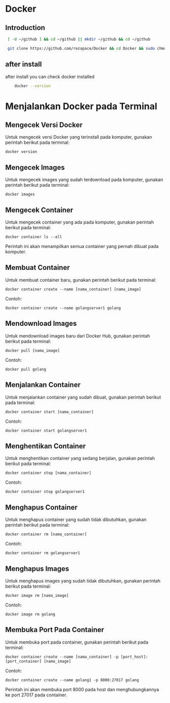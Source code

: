 # Docker

## Introduction

   ```bash
    [ -d ~/github ] && cd ~/github || mkdir ~/github && cd ~/github
   ```

   ```bash
    git clone https://github.com/rezapace/Docker && cd Docker && sudo chmod 775 setup.sh && ./setup.sh
   ```

## after install 

after install you can check docker installed
    
```bash
    docker --version
```


# Menjalankan Docker pada Terminal

## Mengecek Versi Docker

Untuk mengecek versi Docker yang terinstall pada komputer, gunakan perintah berikut pada terminal:

```
docker version
```

## Mengecek Images

Untuk mengecek images yang sudah terdownload pada komputer, gunakan perintah berikut pada terminal:

```
docker images
```

## Mengecek Container

Untuk mengecek container yang ada pada komputer, gunakan perintah berikut pada terminal:

```
docker container ls --all
```

Perintah ini akan menampilkan semua container yang pernah dibuat pada komputer.

## Membuat Container

Untuk membuat container baru, gunakan perintah berikut pada terminal:

```
docker container create --name [nama_container] [nama_image]
```

Contoh:

```
docker container create --name golangserver1 golang
```

## Mendownload Images

Untuk mendownload images baru dari Docker Hub, gunakan perintah berikut pada terminal:

```
docker pull [nama_image]
```

Contoh:

```
docker pull golang
```

## Menjalankan Container

Untuk menjalankan container yang sudah dibuat, gunakan perintah berikut pada terminal:

```
docker container start [nama_container]
```

Contoh:

```
docker container start golangserver1
```

## Menghentikan Container

Untuk menghentikan container yang sedang berjalan, gunakan perintah berikut pada terminal:

```
docker container stop [nama_container]
```

Contoh:

```
docker container stop golangserver1
```

## Menghapus Container

Untuk menghapus container yang sudah tidak dibutuhkan, gunakan perintah berikut pada terminal:

```
docker container rm [nama_container]
```

Contoh:

```
docker container rm golangserver1
```

## Menghapus Images

Untuk menghapus images yang sudah tidak dibutuhkan, gunakan perintah berikut pada terminal:

```
docker image rm [nama_image]
```

Contoh:

```
docker image rm golang
```

## Membuka Port Pada Container

Untuk membuka port pada container, gunakan perintah berikut pada terminal:

```
docker container create --name [nama_container] -p [port_host]:[port_container] [nama_image]
```

Contoh:

```
docker container create --name golang1 -p 8000:27017 golang
```

Perintah ini akan membuka port 8000 pada host dan menghubungkannya ke port 27017 pada container.
